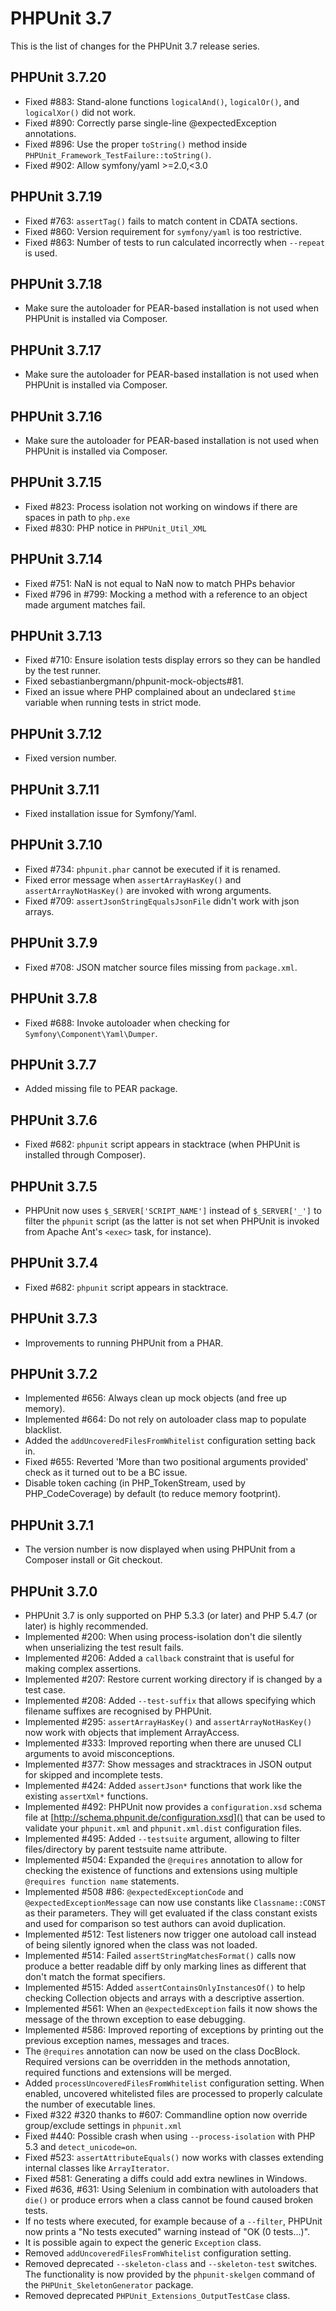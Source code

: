 PHPUnit 3.7
===========

This is the list of changes for the PHPUnit 3.7 release series.

PHPUnit 3.7.20
--------------

* Fixed #883: Stand-alone functions `logicalAnd()`, `logicalOr()`, and `logicalXor()` did not work.
* Fixed #890: Correctly parse single-line @expectedException annotations.
* Fixed #896: Use the proper `toString()` method inside `PHPUnit_Framework_TestFailure::toString()`.
* Fixed #902: Allow symfony/yaml >=2.0,<3.0

PHPUnit 3.7.19
--------------

* Fixed #763: `assertTag()` fails to match content in CDATA sections.
* Fixed #860: Version requirement for `symfony/yaml` is too restrictive.
* Fixed #863: Number of tests to run calculated incorrectly when `--repeat` is used.

PHPUnit 3.7.18
--------------

* Make sure the autoloader for PEAR-based installation is not used when PHPUnit is installed via Composer.

PHPUnit 3.7.17
--------------

* Make sure the autoloader for PEAR-based installation is not used when PHPUnit is installed via Composer.

PHPUnit 3.7.16
--------------

* Make sure the autoloader for PEAR-based installation is not used when PHPUnit is installed via Composer.

PHPUnit 3.7.15
--------------

* Fixed #823: Process isolation not working on windows if there are spaces in path to `php.exe`
* Fixed #830: PHP notice in `PHPUnit_Util_XML`

PHPUnit 3.7.14
--------------

* Fixed #751: NaN is not equal to NaN now to match PHPs behavior
* Fixed #796 in #799: Mocking a method with a reference to an object made argument matches fail.

PHPUnit 3.7.13
--------------

* Fixed #710: Ensure isolation tests display errors so they can be handled by the test runner.
* Fixed sebastianbergmann/phpunit-mock-objects#81.
* Fixed an issue where PHP complained about an undeclared `$time` variable when running tests in strict mode.

PHPUnit 3.7.12
--------------

* Fixed version number.

PHPUnit 3.7.11
--------------

* Fixed installation issue for Symfony/Yaml.

PHPUnit 3.7.10
--------------

* Fixed #734: `phpunit.phar` cannot be executed if it is renamed.
* Fixed error message when `assertArrayHasKey()` and `assertArrayNotHasKey()` are invoked with wrong arguments.
* Fixed #709: `assertJsonStringEqualsJsonFile` didn't work with json arrays.

PHPUnit 3.7.9
-------------

* Fixed #708: JSON matcher source files missing from `package.xml`.

PHPUnit 3.7.8
-------------

* Fixed #688: Invoke autoloader when checking for `Symfony\Component\Yaml\Dumper`.

PHPUnit 3.7.7
-------------

* Added missing file to PEAR package.

PHPUnit 3.7.6
-------------

* Fixed #682: `phpunit` script appears in stacktrace (when PHPUnit is installed through Composer).

PHPUnit 3.7.5
-------------

* PHPUnit now uses `$_SERVER['SCRIPT_NAME']` instead of `$_SERVER['_']` to filter the `phpunit` script (as the latter is not set when PHPUnit is invoked from Apache Ant's `<exec>` task, for instance).

PHPUnit 3.7.4
-------------

* Fixed #682: `phpunit` script appears in stacktrace.

PHPUnit 3.7.3
-------------

* Improvements to running PHPUnit from a PHAR.

PHPUnit 3.7.2
-------------

* Implemented #656: Always clean up mock objects (and free up memory).
* Implemented #664: Do not rely on autoloader class map to populate blacklist.
* Added the `addUncoveredFilesFromWhitelist` configuration setting back in.
* Fixed #655: Reverted 'More than two positional arguments provided' check as it turned out to be a BC issue.
* Disable token caching (in PHP_TokenStream, used by PHP_CodeCoverage) by default (to reduce memory footprint).

PHPUnit 3.7.1
-------------

* The version number is now displayed when using PHPUnit from a Composer install or Git checkout.

PHPUnit 3.7.0
-------------

* PHPUnit 3.7 is only supported on PHP 5.3.3 (or later) and PHP 5.4.7 (or later) is highly recommended.
* Implemented #200: When using process-isolation don't die silently when unserializing the test result fails.
* Implemented #206: Added a `callback` constraint that is useful for making complex assertions.
* Implemented #207: Restore current working directory if is changed by a test case.
* Implemented #208: Added `--test-suffix` that allows specifying which filename suffixes are recognised by PHPUnit.
* Implemented #295: `assertArrayHasKey()` and `assertArrayNotHasKey()` now work with objects that implement ArrayAccess.
* Implemented #333: Improved reporting when there are unused CLI arguments to avoid misconceptions.
* Implemented #377: Show messages and stracktraces in JSON output for skipped and incomplete tests.
* Implemented #424: Added `assertJson*` functions that work like the existing `assertXml*` functions.
* Implemented #492: PHPUnit now provides a `configuration.xsd` schema file at [http://schema.phpunit.de/configuration.xsd]() that can be used to validate your `phpunit.xml` and `phpunit.xml.dist` configuration files.
* Implemented #495: Added `--testsuite` argument, allowing to filter files/directory by parent testsuite name attribute.
* Implemented #504: Expanded the `@requires` annotation to allow for checking the existence of functions and extensions using multiple `@requires function name` statements.
* Implemented #508 #86: `@expectedExceptionCode` and `@expectedExceptionMessage` can now use constants like `Classname::CONST` as their parameters. They will get evaluated if the class constant exists and used for comparison so test authors can avoid duplication.
* Implemented #512: Test listeners now trigger one autoload call instead of being silently ignored when the class was not loaded.
* Implemented #514: Failed `assertStringMatchesFormat()` calls now produce a better readable diff by only marking lines as different that don't match the format specifiers.
* Implemented #515: Added `assertContainsOnlyInstancesOf()` to help checking Collection objects and arrays with a descriptive assertion.
* Implemented #561: When an `@expectedException` fails it now shows the message of the thrown exception to ease debugging.
* Implemented #586: Improved reporting of exceptions by printing out the previous exception names, messages and traces.
* The `@requires` annotation can now be used on the class DocBlock. Required versions can be overridden in the methods annotation, required functions and extensions will be merged.
* Added `processUncoveredFilesFromWhitelist` configuration setting. When enabled, uncovered whitelisted files are processed to properly calculate the number of executable lines.
* Fixed #322 #320 thanks to #607: Commandline option now override group/exclude settings in `phpunit.xml`
* Fixed #440: Possible crash when using `--process-isolation` with PHP 5.3 and `detect_unicode=on`.
* Fixed #523: `assertAttributeEquals()` now works with classes extending internal classes like `ArrayIterator`.
* Fixed #581: Generating a diffs could add extra newlines in Windows.
* Fixed #636, #631: Using Selenium in combination with autoloaders that `die()` or produce errors when a class cannot be found caused broken tests.
* If no tests where executed, for example because of a `--filter`, PHPUnit now prints a "No tests executed" warning instead of "OK (0 tests...)".
* It is possible again to expect the generic `Exception` class.
* Removed `addUncoveredFilesFromWhitelist` configuration setting.
* Removed deprecated `--skeleton-class` and `--skeleton-test` switches. The functionality is now provided by the `phpunit-skelgen` command of the `PHPUnit_SkeletonGenerator` package.
* Removed deprecated `PHPUnit_Extensions_OutputTestCase` class.

